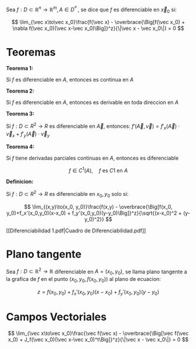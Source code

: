 Sea $f:D\subset\mathbb{R}^n\to\mathbb{R}^m,A\in D^º$ , se dice que $f$ es diferenciable en $\vec x_0$ si: 

$$
\lim_{\vec x\to\vec x_0}\frac{f(\vec x) - \overbrace{\Big[f(\vec x_0) + \nabla f(\vec x_0)(\vec x-\vec x_0)\Big]}^z}{\|\vec x - \vec x_0\|} = 0
$$

# Teoremas

**Teorema 1:**

Si $f$ es diferenciable en $A$, entonces es continua en $A$

**Teorema 2:**

Si $f$ es diferenciable en $A$, entonces es derivable en toda direccion en $A$

**Teorema 3:**

Si $f:D\subset R^2 \to R$ es diferenciable en $\vec A$, entonces:     $f'(\vec A,\vec v) = f'_x(\vec A)\cdot\vec v_x + f'_y(\vec A) \cdot \vec v_y$

**Teorema 4:**

Si $f$ tiene derivadas parciales continuas en $A$, entonces es diferenciable

$$
f \in C^1(A),\quad f\text{ es }C1 \text{ en }A
$$

**Definicion:**

Si $f:D\subset R^2 \to R$ es diferenciable en $x_0, y_0$ solo si:

$$
\lim_{(x,y)\to(x_0, y_0)}\frac{f(x,y) - \overbrace{\Big[f(x_0, y_0)+f_x'(x_0,y_0)(x-x_0) + f_y'(x_0,y_0)(y-y_0)\Big]}^z}{\sqrt{(x-x_0)^2 + (y-y_0)^2}}
$$

[[Diferenciabilidad 1.pdf|Cuadro de Diferenciabilidad.pdf]]

# Plano tangente

Sea $f: D\subset\mathbb{R}^2 \to\mathbb{R}$ diferenciable en $A = (x_0, y_0)$, se llama plano tangente a la grafica de $f$ en el punto $(x_0,y_0,f(x_0,y_0))$ al plano de ecuacion:

$$
z = f(x_0, y_0)+f_x'(x_0,y_0)(x-x_0) + f_y'(x_0,y_0)(y-y_0)
$$

# Campos Vectoriales

$$
\lim_{\vec x\to\vec x_0}\frac{\vec f(\vec x) - \overbrace{\Big[\vec f(\vec x_0) + J_f(\vec x_0)(\vec x-\vec x_0)^t\Big]}^z}{\|\vec x - \vec x_0\|} = 0
$$